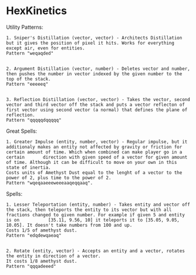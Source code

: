 # HexKinetics



Utility Patterns:

	1. Sniper's Distillation (vector, vector) - Architects Distillation but it gives the position of pixel it hits. Works for everything except air, even for entities.
	Pattern "weqaqded"


	2. Argument Distillation (vector, number) - Deletes vector and number, then pushes the number in vector indexed by the given number to the top of the stack.
	Pattern "eeeeeq"


	3. Reflection Distillation (vector, vector) - Takes the vector, second vector and third vector off the stack and puts a vector reflecton of first vector using second vector (a normal) that defines the plane of reflection.
	Pattern "qqqqqdqqqqq"



Great Spells:


	1. Greater Impulse (entity, number, vector) - Regular impulse, but it additionaly makes an entity not affected by gravity or friction for certain amount of time. Which when combined can make player go in a certain 		direction with given speed of a vector for given amount of time. Although it can be difficult to move on your own in this state of inertia.
	Costs units of Amethyst Dust equal to the lenght of a vector to the power of 2, plus time to the power of 2.
	Pattern "wqeqaaeeeweeeaaqeqqaaq".



Spells:

	1. Lesser Teleportation (entity, number) - Takes entity and vector off the stack, then teleports the entity to its vector but with all fractions changed to given number. For example if given 5 and entity is on 			[35.11, 9.56, 10] it teleports it to [35.05, 9.05, 10.05]. It doesn't take numbers from 100 and up.
	Costs 1/5 of amethyst dust.
	Pattern "edqdewqaeaq"


	2. Rotate (entity, vector) - Accepts an entity and a vector, rotates the entity in direction of a vector.
	It costs 1/8 amethyst dust.
	Pattern "qqqadeeed"
